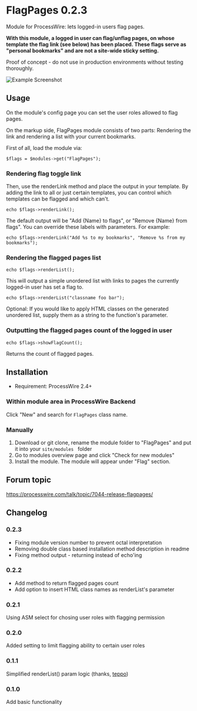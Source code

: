 FlagPages 0.2.3
=========

Module for ProcessWire: lets logged-in users flag pages.

**With this module, a logged in user can flag/unflag pages, on whose template the flag link (see below) has been placed. These flags serve as "personal bookmarks" and are not a site-wide sticky setting.**

Proof of concept - do not use in production environments without testing thoroughly.

![Example Screenshot](http://assets.marcus-herrmann.com/FlagPages/flagscreen.jpg)

## Usage

On the module's config page you can set the user roles allowed to flag pages. 

On the markup side, FlagPages module consists of two parts: Rendering the link and rendering a list with your current bookmarks.

First of all, load the module via:

```
$flags = $modules->get("FlagPages");
```

### Rendering flag toggle link

Then, use the renderLink method and place the output in your template. By adding the link to all or just certain templates, you can control which templates can be flagged and which can't.

```
echo $flags->renderLink();
```

The default output will be "Add {Name} to flags", or "Remove {Name} from flags". You can override these labels with parameters. For example:

```
echo $flags->renderLink("Add %s to my bookmarks", "Remove %s from my bookmarks");
```


### Rendering the flagged pages list

```
echo $flags->renderList();
```

This will output a simple unordered list with links to pages the currently logged-in user has set a flag to.

```
echo $flags->renderList("classname foo bar");
```

Optional: If you would like to apply HTML classes on the generated unordered list, supply them as a string to the function's parameter.

### Outputting the flagged pages count of the logged in user

```
echo $flags->showFlagCount();
```

Returns the count of flagged pages.

## Installation

* Requirement: ProcessWire 2.4+

### Within module area in ProcessWire Backend

Click "New" and search for `FlagPages` class name.

### Manually

1. Download or git clone, rename the module folder to "FlagPages" and put it into your `site/modules ` folder
2. Go to modules overview page and click "Check for new modules"
3. Install the module. The module will appear under "Flag" section.

## Forum topic
https://processwire.com/talk/topic/7044-release-flagpages/

## Changelog

### 0.2.3
- Fixing module version number to prevent octal interpretation
- Removing double class based installation method description in readme
- Fixing method output - returning instead of echo'ing

### 0.2.2
- Add method to return flagged pages count
- Add option to insert HTML class names as renderList's parameter

### 0.2.1
Using ASM select for chosing user roles with flagging permission

### 0.2.0
Added setting to limit flagging ability to certain user roles

### 0.1.1
Simplified renderList() param logic (thanks, [teppo](https://processwire.com/talk/topic/7044-release-flagpages/#entry67965))

### 0.1.0
Add basic functionality

